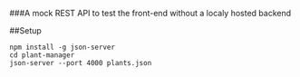 ###A mock REST API to test the front-end without a localy hosted backend

##Setup
```
npm install -g json-server
cd plant-manager
json-server --port 4000 plants.json
```